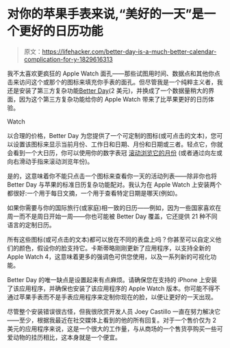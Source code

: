 # 对你的苹果手表来说,“美好的一天”是一个更好的日历功能

> 原文：<https://lifehacker.com/better-day-is-a-much-better-calendar-complication-for-y-1829616313>

我不太喜欢更疯狂的 Apple Watch 面孔——那些试图用时间、数据点和其他你点击来访问这个或那个的图标来填充你手表的面孔。但尽管我是一个纯粹主义者，我还是安装了第三方复杂功能[Better Day](https://itunes.apple.com/us/app/better-day-a-complication/id1052023515?mt=8)(2 美元)，并换成了一个数据量稍大的界面，因为这个第三方复杂功能给你的 Apple Watch 带来了比苹果更好的日历体验。

Watch

以合理的价格，Better Day 为您提供了一个可定制的图标(或可点击的文本)，您可以设置该图标来显示当前月份、工作日和日期、月份和日期或三者。轻点它，你就会看到一个大日历，你可以使用你的数字表冠 [滚动浏览它的月份](https://www.joeycastillo.com/images/apps-betterday-scrolling.mp4) (或者通过向左或向右滑动手指来滚动浏览年份)。

是的，这意味着你不能只点击一个图标来查看你一天的活动列表——除非你也将 Better Day 与苹果的标准日历复杂功能配对。我认为在 Apple Watch 上安装两个都很好:一个用于每日文摘，一个用于查看特定日期是哪天(例如)。

如果你需要与你的国际旅行(或家庭)相一致的日历——例如，因为一些国家喜欢在周一而不是周日开始一周——你也可能被 Better Day 覆盖，它还提供 21 种不同语言的定制日历。

所有这些图标(或可点击的文本)都可以放在不同的表盘上吗？你甚至可以自定义他们的颜色，假设你的脸支持它。卡斯蒂略刚刚更新了应用程序，以支持全新的 Apple Watch 4，这意味着更多的强调色可供您使用，以及一系列新的可视化功能。

Better Day 的唯一缺点是设置起来有点麻烦。请确保您在支持的 iPhone 上安装了该应用程序，并确保也安装了该应用程序的 Apple Watch 版本。你可能不得不通过苹果手表而不是手表应用程序来定制你现在的脸，以便让更好的一天出现。

尽管整个安装错误很古怪，但我很欣赏开发人员 Joey Castillo 一直在努力解决它——至少，根据我最近在社交媒体上看到的他的所有回复。对于一个售价仅为 2 美元的应用程序来说，这是一个很大的工作量，与从商场的一个售货亭购买一些可爱动物的挂历相比，这本身就是一个便宜。
